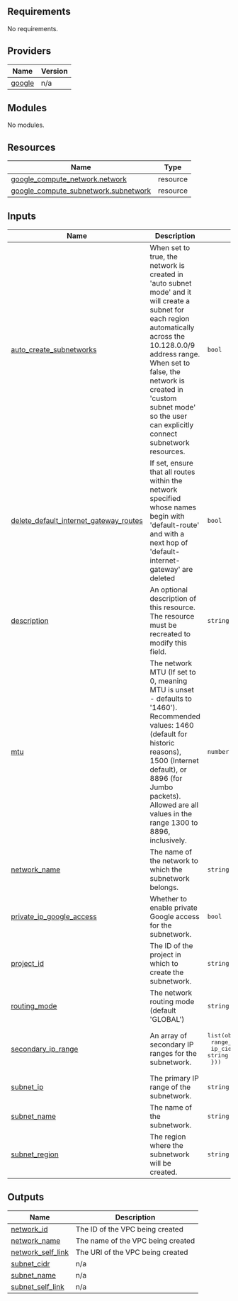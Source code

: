 <!-- BEGIN_TF_DOCS -->
## Requirements

No requirements.

## Providers

| Name | Version |
|------|---------|
| <a name="provider_google"></a> [google](#provider\_google) | n/a |

## Modules

No modules.

## Resources

| Name | Type |
|------|------|
| [google_compute_network.network](https://registry.terraform.io/providers/hashicorp/google/latest/docs/resources/compute_network) | resource |
| [google_compute_subnetwork.subnetwork](https://registry.terraform.io/providers/hashicorp/google/latest/docs/resources/compute_subnetwork) | resource |

## Inputs

| Name | Description | Type | Default | Required |
|------|-------------|------|---------|:--------:|
| <a name="input_auto_create_subnetworks"></a> [auto\_create\_subnetworks](#input\_auto\_create\_subnetworks) | When set to true, the network is created in 'auto subnet mode' and it will create a subnet for each region automatically across the 10.128.0.0/9 address range. When set to false, the network is created in 'custom subnet mode' so the user can explicitly connect subnetwork resources. | `bool` | `false` | no |
| <a name="input_delete_default_internet_gateway_routes"></a> [delete\_default\_internet\_gateway\_routes](#input\_delete\_default\_internet\_gateway\_routes) | If set, ensure that all routes within the network specified whose names begin with 'default-route' and with a next hop of 'default-internet-gateway' are deleted | `bool` | `false` | no |
| <a name="input_description"></a> [description](#input\_description) | An optional description of this resource. The resource must be recreated to modify this field. | `string` | `""` | no |
| <a name="input_mtu"></a> [mtu](#input\_mtu) | The network MTU (If set to 0, meaning MTU is unset - defaults to '1460'). Recommended values: 1460 (default for historic reasons), 1500 (Internet default), or 8896 (for Jumbo packets). Allowed are all values in the range 1300 to 8896, inclusively. | `number` | `0` | no |
| <a name="input_network_name"></a> [network\_name](#input\_network\_name) | The name of the network to which the subnetwork belongs. | `string` | n/a | yes |
| <a name="input_private_ip_google_access"></a> [private\_ip\_google\_access](#input\_private\_ip\_google\_access) | Whether to enable private Google access for the subnetwork. | `bool` | `false` | no |
| <a name="input_project_id"></a> [project\_id](#input\_project\_id) | The ID of the project in which to create the subnetwork. | `string` | n/a | yes |
| <a name="input_routing_mode"></a> [routing\_mode](#input\_routing\_mode) | The network routing mode (default 'GLOBAL') | `string` | `"GLOBAL"` | no |
| <a name="input_secondary_ip_range"></a> [secondary\_ip\_range](#input\_secondary\_ip\_range) | An array of secondary IP ranges for the subnetwork. | <pre>list(object({<br>    range_name    = string<br>    ip_cidr_range = string<br>  }))</pre> | `[]` | no |
| <a name="input_subnet_ip"></a> [subnet\_ip](#input\_subnet\_ip) | The primary IP range of the subnetwork. | `string` | n/a | yes |
| <a name="input_subnet_name"></a> [subnet\_name](#input\_subnet\_name) | The name of the subnetwork. | `string` | n/a | yes |
| <a name="input_subnet_region"></a> [subnet\_region](#input\_subnet\_region) | The region where the subnetwork will be created. | `string` | n/a | yes |

## Outputs

| Name | Description |
|------|-------------|
| <a name="output_network_id"></a> [network\_id](#output\_network\_id) | The ID of the VPC being created |
| <a name="output_network_name"></a> [network\_name](#output\_network\_name) | The name of the VPC being created |
| <a name="output_network_self_link"></a> [network\_self\_link](#output\_network\_self\_link) | The URI of the VPC being created |
| <a name="output_subnet_cidr"></a> [subnet\_cidr](#output\_subnet\_cidr) | n/a |
| <a name="output_subnet_name"></a> [subnet\_name](#output\_subnet\_name) | n/a |
| <a name="output_subnet_self_link"></a> [subnet\_self\_link](#output\_subnet\_self\_link) | n/a |
<!-- END_TF_DOCS -->
